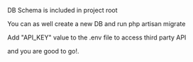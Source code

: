 DB Schema is included in project root

You can as well create a new DB and run php artisan migrate

Add "API_KEY" value to the .env file to access third party API

and you are good to go!.
